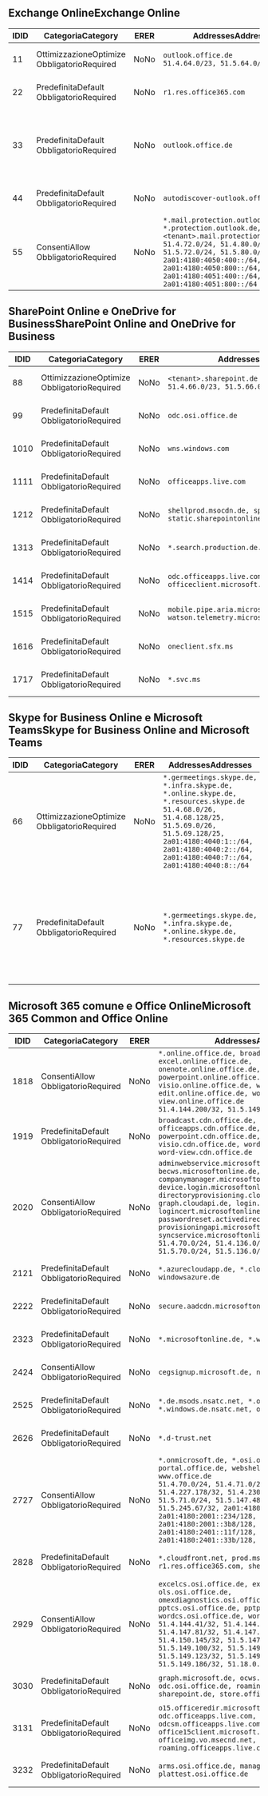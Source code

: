 <!--THIS FILE IS AUTOMATICALLY GENERATED. MANUAL CHANGES WILL BE OVERWRITTEN.-->
<!--Please contact the Office 365 Endpoints team with any questions.-->
<!--Germany endpoints version 2018102900-->
<!--File generated 2018-10-29 14:00:48.2245-->

## <a name="exchange-online"></a><span data-ttu-id="9c24d-101">Exchange Online</span><span class="sxs-lookup"><span data-stu-id="9c24d-101">Exchange Online</span></span>

<span data-ttu-id="9c24d-102">ID</span><span class="sxs-lookup"><span data-stu-id="9c24d-102">ID</span></span> | <span data-ttu-id="9c24d-103">Categoria</span><span class="sxs-lookup"><span data-stu-id="9c24d-103">Category</span></span> | <span data-ttu-id="9c24d-104">ER</span><span class="sxs-lookup"><span data-stu-id="9c24d-104">ER</span></span> | <span data-ttu-id="9c24d-105">Addresses</span><span class="sxs-lookup"><span data-stu-id="9c24d-105">Addresses</span></span> | <span data-ttu-id="9c24d-106">Porte</span><span class="sxs-lookup"><span data-stu-id="9c24d-106">Ports</span></span>
-- | -------------------- | -- | ------------------------------------------------------------------------------------------------------------------------------------------------------------------------------------------------------------------------------------------------------------ | -------------------------------
<span data-ttu-id="9c24d-107">1</span><span class="sxs-lookup"><span data-stu-id="9c24d-107">1</span></span> | <span data-ttu-id="9c24d-108">Ottimizzazione</span><span class="sxs-lookup"><span data-stu-id="9c24d-108">Optimize</span></span><BR><span data-ttu-id="9c24d-109">Obbligatorio</span><span class="sxs-lookup"><span data-stu-id="9c24d-109">Required</span></span> | <span data-ttu-id="9c24d-110">No</span><span class="sxs-lookup"><span data-stu-id="9c24d-110">No</span></span> | `outlook.office.de`<BR>`51.4.64.0/23, 51.5.64.0/23` | <span data-ttu-id="9c24d-111">**TCP:** 443, 80</span><span class="sxs-lookup"><span data-stu-id="9c24d-111">**TCP:** 443, 80</span></span>
<span data-ttu-id="9c24d-112">2</span><span class="sxs-lookup"><span data-stu-id="9c24d-112">2</span></span> | <span data-ttu-id="9c24d-113">Predefinita</span><span class="sxs-lookup"><span data-stu-id="9c24d-113">Default</span></span><BR><span data-ttu-id="9c24d-114">Obbligatorio</span><span class="sxs-lookup"><span data-stu-id="9c24d-114">Required</span></span> | <span data-ttu-id="9c24d-115">No</span><span class="sxs-lookup"><span data-stu-id="9c24d-115">No</span></span> | `r1.res.office365.com` | <span data-ttu-id="9c24d-116">**TCP:** 443, 80</span><span class="sxs-lookup"><span data-stu-id="9c24d-116">**TCP:** 443, 80</span></span>
<span data-ttu-id="9c24d-117">3</span><span class="sxs-lookup"><span data-stu-id="9c24d-117">3</span></span> | <span data-ttu-id="9c24d-118">Predefinita</span><span class="sxs-lookup"><span data-stu-id="9c24d-118">Default</span></span><BR><span data-ttu-id="9c24d-119">Obbligatorio</span><span class="sxs-lookup"><span data-stu-id="9c24d-119">Required</span></span> | <span data-ttu-id="9c24d-120">No</span><span class="sxs-lookup"><span data-stu-id="9c24d-120">No</span></span> | `outlook.office.de` | <span data-ttu-id="9c24d-121">**TCP:** 143, 25, 587, 993, 995</span><span class="sxs-lookup"><span data-stu-id="9c24d-121">**TCP:** 143, 25, 587, 993, 995</span></span>
<span data-ttu-id="9c24d-122">4</span><span class="sxs-lookup"><span data-stu-id="9c24d-122">4</span></span> | <span data-ttu-id="9c24d-123">Predefinita</span><span class="sxs-lookup"><span data-stu-id="9c24d-123">Default</span></span><BR><span data-ttu-id="9c24d-124">Obbligatorio</span><span class="sxs-lookup"><span data-stu-id="9c24d-124">Required</span></span> | <span data-ttu-id="9c24d-125">No</span><span class="sxs-lookup"><span data-stu-id="9c24d-125">No</span></span> | `autodiscover-outlook.office.de` | <span data-ttu-id="9c24d-126">**TCP:** 443, 80</span><span class="sxs-lookup"><span data-stu-id="9c24d-126">**TCP:** 443, 80</span></span>
<span data-ttu-id="9c24d-127">5</span><span class="sxs-lookup"><span data-stu-id="9c24d-127">5</span></span> | <span data-ttu-id="9c24d-128">Consenti</span><span class="sxs-lookup"><span data-stu-id="9c24d-128">Allow</span></span><BR><span data-ttu-id="9c24d-129">Obbligatorio</span><span class="sxs-lookup"><span data-stu-id="9c24d-129">Required</span></span> | <span data-ttu-id="9c24d-130">No</span><span class="sxs-lookup"><span data-stu-id="9c24d-130">No</span></span> | `*.mail.protection.outlook.de, *.protection.outlook.de, <tenant>.mail.protection.outlook.de`<BR>`51.4.72.0/24, 51.4.80.0/27, 51.5.72.0/24, 51.5.80.0/27, 2a01:4180:4050:400::/64, 2a01:4180:4050:800::/64, 2a01:4180:4051:400::/64, 2a01:4180:4051:800::/64` | <span data-ttu-id="9c24d-131">**TCP:** 25, 443</span><span class="sxs-lookup"><span data-stu-id="9c24d-131">**TCP:** 25, 443</span></span>

## <a name="sharepoint-online-and-onedrive-for-business"></a><span data-ttu-id="9c24d-132">SharePoint Online e OneDrive for Business</span><span class="sxs-lookup"><span data-stu-id="9c24d-132">SharePoint Online and OneDrive for Business</span></span>

<span data-ttu-id="9c24d-133">ID</span><span class="sxs-lookup"><span data-stu-id="9c24d-133">ID</span></span> | <span data-ttu-id="9c24d-134">Categoria</span><span class="sxs-lookup"><span data-stu-id="9c24d-134">Category</span></span> | <span data-ttu-id="9c24d-135">ER</span><span class="sxs-lookup"><span data-stu-id="9c24d-135">ER</span></span> | <span data-ttu-id="9c24d-136">Addresses</span><span class="sxs-lookup"><span data-stu-id="9c24d-136">Addresses</span></span> | <span data-ttu-id="9c24d-137">Porte</span><span class="sxs-lookup"><span data-stu-id="9c24d-137">Ports</span></span>
-- | -------------------- | -- | ------------------------------------------------------------------------------ | ----------------
<span data-ttu-id="9c24d-138">8</span><span class="sxs-lookup"><span data-stu-id="9c24d-138">8</span></span> | <span data-ttu-id="9c24d-139">Ottimizzazione</span><span class="sxs-lookup"><span data-stu-id="9c24d-139">Optimize</span></span><BR><span data-ttu-id="9c24d-140">Obbligatorio</span><span class="sxs-lookup"><span data-stu-id="9c24d-140">Required</span></span> | <span data-ttu-id="9c24d-141">No</span><span class="sxs-lookup"><span data-stu-id="9c24d-141">No</span></span> | `<tenant>.sharepoint.de`<BR>`51.4.66.0/23, 51.5.66.0/23` | <span data-ttu-id="9c24d-142">**TCP:** 443, 80</span><span class="sxs-lookup"><span data-stu-id="9c24d-142">**TCP:** 443, 80</span></span>
<span data-ttu-id="9c24d-143">9</span><span class="sxs-lookup"><span data-stu-id="9c24d-143">9</span></span> | <span data-ttu-id="9c24d-144">Predefinita</span><span class="sxs-lookup"><span data-stu-id="9c24d-144">Default</span></span><BR><span data-ttu-id="9c24d-145">Obbligatorio</span><span class="sxs-lookup"><span data-stu-id="9c24d-145">Required</span></span> | <span data-ttu-id="9c24d-146">No</span><span class="sxs-lookup"><span data-stu-id="9c24d-146">No</span></span> | `odc.osi.office.de` | <span data-ttu-id="9c24d-147">**TCP:** 443, 80</span><span class="sxs-lookup"><span data-stu-id="9c24d-147">**TCP:** 443, 80</span></span>
<span data-ttu-id="9c24d-148">10</span><span class="sxs-lookup"><span data-stu-id="9c24d-148">10</span></span> | <span data-ttu-id="9c24d-149">Predefinita</span><span class="sxs-lookup"><span data-stu-id="9c24d-149">Default</span></span><BR><span data-ttu-id="9c24d-150">Obbligatorio</span><span class="sxs-lookup"><span data-stu-id="9c24d-150">Required</span></span> | <span data-ttu-id="9c24d-151">No</span><span class="sxs-lookup"><span data-stu-id="9c24d-151">No</span></span> | `wns.windows.com` | <span data-ttu-id="9c24d-152">**TCP:** 443, 80</span><span class="sxs-lookup"><span data-stu-id="9c24d-152">**TCP:** 443, 80</span></span>
<span data-ttu-id="9c24d-153">11</span><span class="sxs-lookup"><span data-stu-id="9c24d-153">11</span></span> | <span data-ttu-id="9c24d-154">Predefinita</span><span class="sxs-lookup"><span data-stu-id="9c24d-154">Default</span></span><BR><span data-ttu-id="9c24d-155">Obbligatorio</span><span class="sxs-lookup"><span data-stu-id="9c24d-155">Required</span></span> | <span data-ttu-id="9c24d-156">No</span><span class="sxs-lookup"><span data-stu-id="9c24d-156">No</span></span> | `officeapps.live.com` | <span data-ttu-id="9c24d-157">**TCP:** 443, 80</span><span class="sxs-lookup"><span data-stu-id="9c24d-157">**TCP:** 443, 80</span></span>
<span data-ttu-id="9c24d-158">12</span><span class="sxs-lookup"><span data-stu-id="9c24d-158">12</span></span> | <span data-ttu-id="9c24d-159">Predefinita</span><span class="sxs-lookup"><span data-stu-id="9c24d-159">Default</span></span><BR><span data-ttu-id="9c24d-160">Obbligatorio</span><span class="sxs-lookup"><span data-stu-id="9c24d-160">Required</span></span> | <span data-ttu-id="9c24d-161">No</span><span class="sxs-lookup"><span data-stu-id="9c24d-161">No</span></span> | `shellprod.msocdn.de, spoprod-a.akamaihd.net, static.sharepointonline.com` | <span data-ttu-id="9c24d-162">**TCP:** 443, 80</span><span class="sxs-lookup"><span data-stu-id="9c24d-162">**TCP:** 443, 80</span></span>
<span data-ttu-id="9c24d-163">13</span><span class="sxs-lookup"><span data-stu-id="9c24d-163">13</span></span> | <span data-ttu-id="9c24d-164">Predefinita</span><span class="sxs-lookup"><span data-stu-id="9c24d-164">Default</span></span><BR><span data-ttu-id="9c24d-165">Obbligatorio</span><span class="sxs-lookup"><span data-stu-id="9c24d-165">Required</span></span> | <span data-ttu-id="9c24d-166">No</span><span class="sxs-lookup"><span data-stu-id="9c24d-166">No</span></span> | `*.search.production.de.azuretrafficmanager.de` | <span data-ttu-id="9c24d-167">**TCP:** 443</span><span class="sxs-lookup"><span data-stu-id="9c24d-167">**TCP:** 443</span></span>
<span data-ttu-id="9c24d-168">14</span><span class="sxs-lookup"><span data-stu-id="9c24d-168">14</span></span> | <span data-ttu-id="9c24d-169">Predefinita</span><span class="sxs-lookup"><span data-stu-id="9c24d-169">Default</span></span><BR><span data-ttu-id="9c24d-170">Obbligatorio</span><span class="sxs-lookup"><span data-stu-id="9c24d-170">Required</span></span> | <span data-ttu-id="9c24d-171">No</span><span class="sxs-lookup"><span data-stu-id="9c24d-171">No</span></span> | `odc.officeapps.live.com, officeclient.microsoft.com` | <span data-ttu-id="9c24d-172">**TCP:** 443, 80</span><span class="sxs-lookup"><span data-stu-id="9c24d-172">**TCP:** 443, 80</span></span>
<span data-ttu-id="9c24d-173">15</span><span class="sxs-lookup"><span data-stu-id="9c24d-173">15</span></span> | <span data-ttu-id="9c24d-174">Predefinita</span><span class="sxs-lookup"><span data-stu-id="9c24d-174">Default</span></span><BR><span data-ttu-id="9c24d-175">Obbligatorio</span><span class="sxs-lookup"><span data-stu-id="9c24d-175">Required</span></span> | <span data-ttu-id="9c24d-176">No</span><span class="sxs-lookup"><span data-stu-id="9c24d-176">No</span></span> | `mobile.pipe.aria.microsoft.com, ssw.live.com, watson.telemetry.microsoft.com` | <span data-ttu-id="9c24d-177">**TCP:** 443, 80</span><span class="sxs-lookup"><span data-stu-id="9c24d-177">**TCP:** 443, 80</span></span>
<span data-ttu-id="9c24d-178">16</span><span class="sxs-lookup"><span data-stu-id="9c24d-178">16</span></span> | <span data-ttu-id="9c24d-179">Predefinita</span><span class="sxs-lookup"><span data-stu-id="9c24d-179">Default</span></span><BR><span data-ttu-id="9c24d-180">Obbligatorio</span><span class="sxs-lookup"><span data-stu-id="9c24d-180">Required</span></span> | <span data-ttu-id="9c24d-181">No</span><span class="sxs-lookup"><span data-stu-id="9c24d-181">No</span></span> | `oneclient.sfx.ms` | <span data-ttu-id="9c24d-182">**TCP:** 443, 80</span><span class="sxs-lookup"><span data-stu-id="9c24d-182">**TCP:** 443, 80</span></span>
<span data-ttu-id="9c24d-183">17</span><span class="sxs-lookup"><span data-stu-id="9c24d-183">17</span></span> | <span data-ttu-id="9c24d-184">Predefinita</span><span class="sxs-lookup"><span data-stu-id="9c24d-184">Default</span></span><BR><span data-ttu-id="9c24d-185">Obbligatorio</span><span class="sxs-lookup"><span data-stu-id="9c24d-185">Required</span></span> | <span data-ttu-id="9c24d-186">No</span><span class="sxs-lookup"><span data-stu-id="9c24d-186">No</span></span> | `*.svc.ms` | <span data-ttu-id="9c24d-187">**TCP:** 443, 80</span><span class="sxs-lookup"><span data-stu-id="9c24d-187">**TCP:** 443, 80</span></span>

## <a name="skype-for-business-online-and-microsoft-teams"></a><span data-ttu-id="9c24d-188">Skype for Business Online e Microsoft Teams</span><span class="sxs-lookup"><span data-stu-id="9c24d-188">Skype for Business Online and Microsoft Teams</span></span>

<span data-ttu-id="9c24d-189">ID</span><span class="sxs-lookup"><span data-stu-id="9c24d-189">ID</span></span> | <span data-ttu-id="9c24d-190">Categoria</span><span class="sxs-lookup"><span data-stu-id="9c24d-190">Category</span></span> | <span data-ttu-id="9c24d-191">ER</span><span class="sxs-lookup"><span data-stu-id="9c24d-191">ER</span></span> | <span data-ttu-id="9c24d-192">Addresses</span><span class="sxs-lookup"><span data-stu-id="9c24d-192">Addresses</span></span> | <span data-ttu-id="9c24d-193">Porte</span><span class="sxs-lookup"><span data-stu-id="9c24d-193">Ports</span></span>
-- | -------------------- | -- | ----------------------------------------------------------------------------------------------------------------------------------------------------------------------------------------------------------------------------------------------- | --------------------------------------------------
<span data-ttu-id="9c24d-194">6</span><span class="sxs-lookup"><span data-stu-id="9c24d-194">6</span></span> | <span data-ttu-id="9c24d-195">Ottimizzazione</span><span class="sxs-lookup"><span data-stu-id="9c24d-195">Optimize</span></span><BR><span data-ttu-id="9c24d-196">Obbligatorio</span><span class="sxs-lookup"><span data-stu-id="9c24d-196">Required</span></span> | <span data-ttu-id="9c24d-197">No</span><span class="sxs-lookup"><span data-stu-id="9c24d-197">No</span></span> | `*.germeetings.skype.de, *.infra.skype.de, *.online.skype.de, *.resources.skype.de`<BR>`51.4.68.0/26, 51.4.68.128/25, 51.5.69.0/26, 51.5.69.128/25, 2a01:4180:4040:1::/64, 2a01:4180:4040:2::/64, 2a01:4180:4040:7::/64, 2a01:4180:4040:8::/64` | <span data-ttu-id="9c24d-198">**TCP:** 443, 80</span><span class="sxs-lookup"><span data-stu-id="9c24d-198">**TCP:** 443, 80</span></span><BR><span data-ttu-id="9c24d-199">**UDP:** 3478</span><span class="sxs-lookup"><span data-stu-id="9c24d-199">**UDP:** 3478</span></span>
<span data-ttu-id="9c24d-200">7</span><span class="sxs-lookup"><span data-stu-id="9c24d-200">7</span></span> | <span data-ttu-id="9c24d-201">Predefinita</span><span class="sxs-lookup"><span data-stu-id="9c24d-201">Default</span></span><BR><span data-ttu-id="9c24d-202">Obbligatorio</span><span class="sxs-lookup"><span data-stu-id="9c24d-202">Required</span></span> | <span data-ttu-id="9c24d-203">No</span><span class="sxs-lookup"><span data-stu-id="9c24d-203">No</span></span> | `*.germeetings.skype.de, *.infra.skype.de, *.online.skype.de, *.resources.skype.de` | <span data-ttu-id="9c24d-204">**TCP:** 5061, 50000-59999</span><span class="sxs-lookup"><span data-stu-id="9c24d-204">**TCP:** 5061, 50000-59999</span></span><BR><span data-ttu-id="9c24d-205">**UDP:** 50000-59999</span><span class="sxs-lookup"><span data-stu-id="9c24d-205">**UDP:** 50000-59999</span></span>

## <a name="microsoft-365-common-and-office-online"></a><span data-ttu-id="9c24d-206">Microsoft 365 comune e Office Online</span><span class="sxs-lookup"><span data-stu-id="9c24d-206">Microsoft 365 Common and Office Online</span></span>

<span data-ttu-id="9c24d-207">ID</span><span class="sxs-lookup"><span data-stu-id="9c24d-207">ID</span></span> | <span data-ttu-id="9c24d-208">Categoria</span><span class="sxs-lookup"><span data-stu-id="9c24d-208">Category</span></span> | <span data-ttu-id="9c24d-209">ER</span><span class="sxs-lookup"><span data-stu-id="9c24d-209">ER</span></span> | <span data-ttu-id="9c24d-210">Addresses</span><span class="sxs-lookup"><span data-stu-id="9c24d-210">Addresses</span></span> | <span data-ttu-id="9c24d-211">Porte</span><span class="sxs-lookup"><span data-stu-id="9c24d-211">Ports</span></span>
-- | ------------------- | -- | ---------------------------------------------------------------------------------------------------------------------------------------------------------------------------------------------------------------------------------------------------------------------------------------------------------------------------------------------------------------------------------------------------------------------------------------------------------------------------------- | ----------------
<span data-ttu-id="9c24d-212">18</span><span class="sxs-lookup"><span data-stu-id="9c24d-212">18</span></span> | <span data-ttu-id="9c24d-213">Consenti</span><span class="sxs-lookup"><span data-stu-id="9c24d-213">Allow</span></span><BR><span data-ttu-id="9c24d-214">Obbligatorio</span><span class="sxs-lookup"><span data-stu-id="9c24d-214">Required</span></span> | <span data-ttu-id="9c24d-215">No</span><span class="sxs-lookup"><span data-stu-id="9c24d-215">No</span></span> | `*.online.office.de, broadcast.online.office.de, excel.online.office.de, onenote.online.office.de, powerpoint.online.office.de, visio.online.office.de, word-edit.online.office.de, word-view.online.office.de`<BR>`51.4.144.200/32, 51.5.149.3/32, 51.18.16.0/23` | <span data-ttu-id="9c24d-216">**TCP:** 443</span><span class="sxs-lookup"><span data-stu-id="9c24d-216">**TCP:** 443</span></span>
<span data-ttu-id="9c24d-217">19</span><span class="sxs-lookup"><span data-stu-id="9c24d-217">19</span></span> | <span data-ttu-id="9c24d-218">Predefinita</span><span class="sxs-lookup"><span data-stu-id="9c24d-218">Default</span></span><BR><span data-ttu-id="9c24d-219">Obbligatorio</span><span class="sxs-lookup"><span data-stu-id="9c24d-219">Required</span></span> | <span data-ttu-id="9c24d-220">No</span><span class="sxs-lookup"><span data-stu-id="9c24d-220">No</span></span> | `broadcast.cdn.office.de, excel.cdn.office.de, officeapps.cdn.office.de, onenote.cdn.office.de, powerpoint.cdn.office.de, view.cdn.office.de, visio.cdn.office.de, word-edit.cdn.office.de, word-view.cdn.office.de` | <span data-ttu-id="9c24d-221">**TCP:** 443</span><span class="sxs-lookup"><span data-stu-id="9c24d-221">**TCP:** 443</span></span>
<span data-ttu-id="9c24d-222">20</span><span class="sxs-lookup"><span data-stu-id="9c24d-222">20</span></span> | <span data-ttu-id="9c24d-223">Consenti</span><span class="sxs-lookup"><span data-stu-id="9c24d-223">Allow</span></span><BR><span data-ttu-id="9c24d-224">Obbligatorio</span><span class="sxs-lookup"><span data-stu-id="9c24d-224">Required</span></span> | <span data-ttu-id="9c24d-225">No</span><span class="sxs-lookup"><span data-stu-id="9c24d-225">No</span></span> | `adminwebservice.microsoftonline.de, becws.microsoftonline.de, companymanager.microsoftonline.de, device.login.microsoftonline.de, directoryprovisioning.cloudapi.de, graph.cloudapi.de, login.microsoftonline.de, logincert.microsoftonline.de, pas.cloudapi.de, passwordreset.activedirectory.microsoftazure.de, provisioningapi.microsoftonline.de, syncservice.microsoftonline.de`<BR>`51.4.70.0/24, 51.4.136.0/24, 51.4.144.0/24, 51.5.70.0/24, 51.5.136.0/24, 51.5.144.0/24` | <span data-ttu-id="9c24d-226">**TCP:** 443, 80</span><span class="sxs-lookup"><span data-stu-id="9c24d-226">**TCP:** 443, 80</span></span>
<span data-ttu-id="9c24d-227">21</span><span class="sxs-lookup"><span data-stu-id="9c24d-227">21</span></span> | <span data-ttu-id="9c24d-228">Predefinita</span><span class="sxs-lookup"><span data-stu-id="9c24d-228">Default</span></span><BR><span data-ttu-id="9c24d-229">Obbligatorio</span><span class="sxs-lookup"><span data-stu-id="9c24d-229">Required</span></span> | <span data-ttu-id="9c24d-230">No</span><span class="sxs-lookup"><span data-stu-id="9c24d-230">No</span></span> | `*.azurecloudapp.de, *.cloudapi.de, *.windows.de, windowsazure.de` | <span data-ttu-id="9c24d-231">**TCP:** 443, 80</span><span class="sxs-lookup"><span data-stu-id="9c24d-231">**TCP:** 443, 80</span></span>
<span data-ttu-id="9c24d-232">22</span><span class="sxs-lookup"><span data-stu-id="9c24d-232">22</span></span> | <span data-ttu-id="9c24d-233">Predefinita</span><span class="sxs-lookup"><span data-stu-id="9c24d-233">Default</span></span><BR><span data-ttu-id="9c24d-234">Obbligatorio</span><span class="sxs-lookup"><span data-stu-id="9c24d-234">Required</span></span> | <span data-ttu-id="9c24d-235">No</span><span class="sxs-lookup"><span data-stu-id="9c24d-235">No</span></span> | `secure.aadcdn.microsoftonline-p.com` | <span data-ttu-id="9c24d-236">**TCP:** 443, 80</span><span class="sxs-lookup"><span data-stu-id="9c24d-236">**TCP:** 443, 80</span></span>
<span data-ttu-id="9c24d-237">23</span><span class="sxs-lookup"><span data-stu-id="9c24d-237">23</span></span> | <span data-ttu-id="9c24d-238">Predefinita</span><span class="sxs-lookup"><span data-stu-id="9c24d-238">Default</span></span><BR><span data-ttu-id="9c24d-239">Obbligatorio</span><span class="sxs-lookup"><span data-stu-id="9c24d-239">Required</span></span> | <span data-ttu-id="9c24d-240">No</span><span class="sxs-lookup"><span data-stu-id="9c24d-240">No</span></span> | `*.microsoftonline.de, *.windows.net` | <span data-ttu-id="9c24d-241">**TCP:** 443, 80</span><span class="sxs-lookup"><span data-stu-id="9c24d-241">**TCP:** 443, 80</span></span>
<span data-ttu-id="9c24d-242">24</span><span class="sxs-lookup"><span data-stu-id="9c24d-242">24</span></span> | <span data-ttu-id="9c24d-243">Consenti</span><span class="sxs-lookup"><span data-stu-id="9c24d-243">Allow</span></span><BR><span data-ttu-id="9c24d-244">Obbligatorio</span><span class="sxs-lookup"><span data-stu-id="9c24d-244">Required</span></span> | <span data-ttu-id="9c24d-245">No</span><span class="sxs-lookup"><span data-stu-id="9c24d-245">No</span></span> | `cegsignup.microsoft.de, negsignup.microsoft.de` | <span data-ttu-id="9c24d-246">**TCP:** 443, 80</span><span class="sxs-lookup"><span data-stu-id="9c24d-246">**TCP:** 443, 80</span></span>
<span data-ttu-id="9c24d-247">25</span><span class="sxs-lookup"><span data-stu-id="9c24d-247">25</span></span> | <span data-ttu-id="9c24d-248">Predefinita</span><span class="sxs-lookup"><span data-stu-id="9c24d-248">Default</span></span><BR><span data-ttu-id="9c24d-249">Obbligatorio</span><span class="sxs-lookup"><span data-stu-id="9c24d-249">Required</span></span> | <span data-ttu-id="9c24d-250">No</span><span class="sxs-lookup"><span data-stu-id="9c24d-250">No</span></span> | `*.de.msods.nsatc.net, *.office.de.akadns.net, *.windows.de.nsatc.net, officehome.msocdn.de` | <span data-ttu-id="9c24d-251">**TCP:** 443, 80</span><span class="sxs-lookup"><span data-stu-id="9c24d-251">**TCP:** 443, 80</span></span>
<span data-ttu-id="9c24d-252">26</span><span class="sxs-lookup"><span data-stu-id="9c24d-252">26</span></span> | <span data-ttu-id="9c24d-253">Predefinita</span><span class="sxs-lookup"><span data-stu-id="9c24d-253">Default</span></span><BR><span data-ttu-id="9c24d-254">Obbligatorio</span><span class="sxs-lookup"><span data-stu-id="9c24d-254">Required</span></span> | <span data-ttu-id="9c24d-255">No</span><span class="sxs-lookup"><span data-stu-id="9c24d-255">No</span></span> | `*.d-trust.net` | <span data-ttu-id="9c24d-256">**TCP:** 443, 80</span><span class="sxs-lookup"><span data-stu-id="9c24d-256">**TCP:** 443, 80</span></span>
<span data-ttu-id="9c24d-257">27</span><span class="sxs-lookup"><span data-stu-id="9c24d-257">27</span></span> | <span data-ttu-id="9c24d-258">Consenti</span><span class="sxs-lookup"><span data-stu-id="9c24d-258">Allow</span></span><BR><span data-ttu-id="9c24d-259">Obbligatorio</span><span class="sxs-lookup"><span data-stu-id="9c24d-259">Required</span></span> | <span data-ttu-id="9c24d-260">No</span><span class="sxs-lookup"><span data-stu-id="9c24d-260">No</span></span> | `*.onmicrosoft.de, *.osi.office.de, office.de, portal.office.de, webshell.suite.office.de, www.office.de`<BR>`51.4.70.0/24, 51.4.71.0/24, 51.4.226.115/32, 51.4.227.178/32, 51.4.230.178/32, 51.5.70.0/24, 51.5.71.0/24, 51.5.147.48/32, 51.5.242.163/32, 51.5.245.67/32, 2a01:4180:2001::92/128, 2a01:4180:2001::234/128, 2a01:4180:2001::3b8/128, 2a01:4180:2401::11f/128, 2a01:4180:2401::33b/128, 2a01:4180:2401::55b/128` | <span data-ttu-id="9c24d-261">**TCP:** 443, 80</span><span class="sxs-lookup"><span data-stu-id="9c24d-261">**TCP:** 443, 80</span></span>
<span data-ttu-id="9c24d-262">28</span><span class="sxs-lookup"><span data-stu-id="9c24d-262">28</span></span> | <span data-ttu-id="9c24d-263">Predefinita</span><span class="sxs-lookup"><span data-stu-id="9c24d-263">Default</span></span><BR><span data-ttu-id="9c24d-264">Obbligatorio</span><span class="sxs-lookup"><span data-stu-id="9c24d-264">Required</span></span> | <span data-ttu-id="9c24d-265">No</span><span class="sxs-lookup"><span data-stu-id="9c24d-265">No</span></span> | `*.cloudfront.net, prod.msocdn.de, r1.res.office365.com, shellprod.msocdn.de` | <span data-ttu-id="9c24d-266">**TCP:** 443, 80</span><span class="sxs-lookup"><span data-stu-id="9c24d-266">**TCP:** 443, 80</span></span>
<span data-ttu-id="9c24d-267">29</span><span class="sxs-lookup"><span data-stu-id="9c24d-267">29</span></span> | <span data-ttu-id="9c24d-268">Consenti</span><span class="sxs-lookup"><span data-stu-id="9c24d-268">Allow</span></span><BR><span data-ttu-id="9c24d-269">Obbligatorio</span><span class="sxs-lookup"><span data-stu-id="9c24d-269">Required</span></span> | <span data-ttu-id="9c24d-270">No</span><span class="sxs-lookup"><span data-stu-id="9c24d-270">No</span></span> | `excelcs.osi.office.de, excelps.osi.office.de, ols.osi.office.de, omexdiagnostics.osi.office.de, pptcs.osi.office.de, pptps.osi.office.de, wordcs.osi.office.de, wordps.osi.office.de`<BR>`51.4.144.41/32, 51.4.144.174/32, 51.4.145.38/32, 51.4.147.81/32, 51.4.147.233/32, 51.4.148.12/32, 51.4.150.145/32, 51.5.147.242/32, 51.5.149.100/32, 51.5.149.119/32, 51.5.149.123/32, 51.5.149.180/32, 51.5.149.186/32, 51.18.0.0/21` | <span data-ttu-id="9c24d-271">**TCP:** 443, 80</span><span class="sxs-lookup"><span data-stu-id="9c24d-271">**TCP:** 443, 80</span></span>
<span data-ttu-id="9c24d-272">30</span><span class="sxs-lookup"><span data-stu-id="9c24d-272">30</span></span> | <span data-ttu-id="9c24d-273">Predefinita</span><span class="sxs-lookup"><span data-stu-id="9c24d-273">Default</span></span><BR><span data-ttu-id="9c24d-274">Obbligatorio</span><span class="sxs-lookup"><span data-stu-id="9c24d-274">Required</span></span> | <span data-ttu-id="9c24d-275">No</span><span class="sxs-lookup"><span data-stu-id="9c24d-275">No</span></span> | `graph.microsoft.de, ocws.osi.office.de, odc.osi.office.de, roaming.osi.office.de, sharepoint.de, store.office.de` | <span data-ttu-id="9c24d-276">**TCP:** 443, 80</span><span class="sxs-lookup"><span data-stu-id="9c24d-276">**TCP:** 443, 80</span></span>
<span data-ttu-id="9c24d-277">31</span><span class="sxs-lookup"><span data-stu-id="9c24d-277">31</span></span> | <span data-ttu-id="9c24d-278">Predefinita</span><span class="sxs-lookup"><span data-stu-id="9c24d-278">Default</span></span><BR><span data-ttu-id="9c24d-279">Obbligatorio</span><span class="sxs-lookup"><span data-stu-id="9c24d-279">Required</span></span> | <span data-ttu-id="9c24d-280">No</span><span class="sxs-lookup"><span data-stu-id="9c24d-280">No</span></span> | `o15.officeredir.microsoft.com, odc.officeapps.live.com, odcsm.officeapps.live.com, office.microsoft.com, office15client.microsoft.com, officeimg.vo.msecnd.net, roaming.officeapps.live.com` | <span data-ttu-id="9c24d-281">**TCP:** 443, 80</span><span class="sxs-lookup"><span data-stu-id="9c24d-281">**TCP:** 443, 80</span></span>
<span data-ttu-id="9c24d-282">32</span><span class="sxs-lookup"><span data-stu-id="9c24d-282">32</span></span> | <span data-ttu-id="9c24d-283">Predefinita</span><span class="sxs-lookup"><span data-stu-id="9c24d-283">Default</span></span><BR><span data-ttu-id="9c24d-284">Obbligatorio</span><span class="sxs-lookup"><span data-stu-id="9c24d-284">Required</span></span> | <span data-ttu-id="9c24d-285">No</span><span class="sxs-lookup"><span data-stu-id="9c24d-285">No</span></span> | `arms.osi.office.de, manage.osi.office.de, plattest.osi.office.de` | <span data-ttu-id="9c24d-286">**TCP:** 443, 80</span><span class="sxs-lookup"><span data-stu-id="9c24d-286">**TCP:** 443, 80</span></span>
